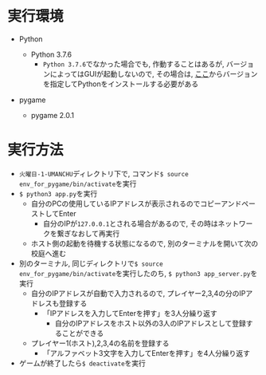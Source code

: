 # 実行環境
- Python
  - Python 3.7.6
    - `Python 3.7.6`でなかった場合でも, 作動することはあるが, バージョンによってはGUIが起動しないので, その場合は,  [ここ](https://www.python.org/downloads/)からバージョンを指定してPythonをインストールする必要がある

- pygame
  - pygame 2.0.1

# 実行方法
- `火曜日-1-UMANCHU`ディレクトリ下で, コマンド`$ source env_for_pygame/bin/activate`を実行
- `$ python3 app.py`を実行
   - 自分のPCの使用しているIPアドレスが表示されるのでコピーアンドペーストしてEnter
     - 自分のIPが`127.0.0.1`とされる場合があるので, その時はネットワークを繋ぎなおして再実行
   - ホスト側の起動を待機する状態になるので, 別のターミナルを開いて次の校庭へ進む
- 別のターミナル, 同じディレクトリで`$ source env_for_pygame/bin/activate`を実行したのち, `$ python3 app_server.py`を実行
  - 自分のIPアドレスが自動で入力されるので, プレイヤー2,3,4の分のIPアドレスも登録する
    - 「IPアドレスを入力してEnterを押す」を3人分繰り返す
      - 自分のIPアドレスをホスト以外の3人のIPアドレスとして登録することができる
  - プレイヤー1(ホスト),2,3,4の名前を登録する
    - 「アルファベット3文字を入力してEnterを押す」を4人分繰り返す
- ゲームが終了したら`$ deactivate`を実行
